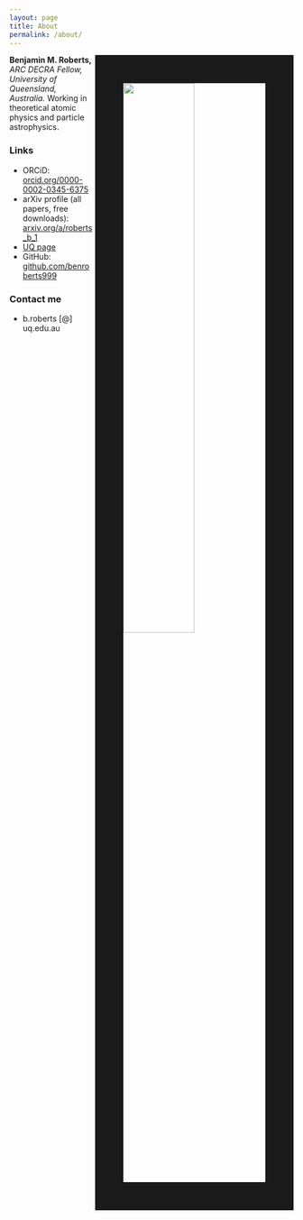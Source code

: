 ```yaml
---
layout: page
title: About
permalink: /about/
---
```



<img align="right" width="50%" src="{{ site.baseurl }}/images/ben.jpg" border="50">

**Benjamin M. Roberts,**
_ARC DECRA Fellow, University of Queensland, Australia._
Working in theoretical atomic physics and particle astrophysics.

<!-- ![]({{ site.baseurl }}/images/ben.jpg) -->

### Links
* ORCiD: [orcid.org/0000-0002-0345-6375](https://orcid.org/0000-0002-0345-6375)
* arXiv profile (all papers, free downloads): [arxiv.org/a/roberts_b_1](https://arxiv.org/a/roberts_b_1.html)
* [UQ page](https://researchers.uq.edu.au/researcher/24237)
* GitHub: [github.com/benroberts999](https://github.com/benroberts999)

### Contact me

 * b.roberts [@] uq.edu.au
